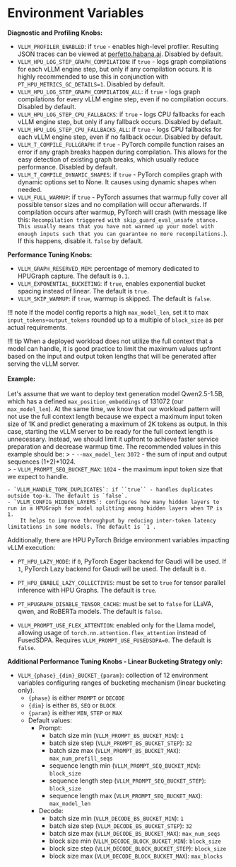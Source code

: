 # Environment Variables

**Diagnostic and Profiling Knobs:**

- `VLLM_PROFILER_ENABLED`: if `true` - enables high-level profiler. Resulting JSON traces can be viewed at [perfetto.habana.ai](https://perfetto.habana.ai/#!/viewer). Disabled by default.
- `VLLM_HPU_LOG_STEP_GRAPH_COMPILATION`: if `true` - logs graph compilations for each vLLM engine step, but only if any compilation occurs. It is highly recommended to use this in conjunction with `PT_HPU_METRICS_GC_DETAILS=1`.
  Disabled by default.
- `VLLM_HPU_LOG_STEP_GRAPH_COMPILATION_ALL`: if `true` - logs graph compilations for every vLLM engine step, even if no compilation occurs. Disabled by default.
- `VLLM_HPU_LOG_STEP_CPU_FALLBACKS`: if `true` - logs CPU fallbacks for each vLLM engine step, but only if any fallback occurs. Disabled by default.
- `VLLM_HPU_LOG_STEP_CPU_FALLBACKS_ALL`: if `true` - logs CPU fallbacks for each vLLM engine step, even if no fallback occur. Disabled by default.
- `VLLM_T_COMPILE_FULLGRAPH`: if `true` - PyTorch compile function raises an error if any graph breaks happen during compilation. This allows for the easy detection of existing graph breaks, which usually reduce performance. Disabled by default.
- `VLLM_T_COMPILE_DYNAMIC_SHAPES`: if `true` - PyTorch compiles graph with dynamic options set to None. It causes using dynamic shapes when needed.
- `VLLM_FULL_WARMUP`: if `true` - PyTorch assumes that warmup fully cover all possible tensor sizes and no compilation will occur afterwards. If compilation occurs after warmup, PyTorch will crash (with message like this: `Recompilation triggered with skip_guard_eval_unsafe stance. This usually means that you have not warmed up your model with enough inputs such that you can guarantee no more recompilations.`). If this happens, disable it. `false` by default.

**Performance Tuning Knobs:**

- `VLLM_GRAPH_RESERVED_MEM`: percentage of memory dedicated to HPUGraph capture. The default is `0.1`.
- `VLLM_EXPONENTIAL_BUCKETING`: if `true`, enables exponential bucket spacing instead of linear. The default is `true`.
- `VLLM_SKIP_WARMUP`: if `true`, warmup is skipped. The default is `false`.

!!! note
    If the model config reports a high `max_model_len`, set it to max `input_tokens+output_tokens` rounded up to a multiple of `block_size` as per actual requirements.

!!! tip
    When a deployed workload does not utilize the full context that a model can handle, it is good practice to limit the maximum values upfront based on the input and output token lengths that will be generated after serving the vLLM server.
    <br><br>**Example:**<br><br>Let's assume that we want to deploy text generation model Qwen2.5-1.5B, which has a defined `max_position_embeddings` of 131072 (our `max_model_len`). At the same time, we know that our workload pattern will not use the full context length because we expect a maximum input token size of 1K and predict generating a maximum of 2K tokens as output. In this case, starting the vLLM server to be ready for the full context length is unnecessary. Instead, we should limit it upfront to achieve faster service preparation and decrease warmup time. The recommended values in this example should be:
    > - `--max_model_len`: `3072` - the sum of input and output sequences (1+2)*1024.  
    > - `VLLM_PROMPT_SEQ_BUCKET_MAX`: `1024` - the maximum input token size that we expect to handle.

    - `VLLM_HANDLE_TOPK_DUPLICATES`: if ``true`` - handles duplicates outside top-k. The default is `false`.
    - `VLLM_CONFIG_HIDDEN_LAYERS`: configures how many hidden layers to run in a HPUGraph for model splitting among hidden layers when TP is 1.
        It helps to improve throughput by reducing inter-token latency limitations in some models. The default is `1`.

Additionally, there are HPU PyTorch Bridge environment variables impacting vLLM execution:

- `PT_HPU_LAZY_MODE`: if `0`, PyTorch Eager backend for Gaudi will be used. If `1`, PyTorch Lazy backend for Gaudi will be used. The default is `0`.

- `PT_HPU_ENABLE_LAZY_COLLECTIVES`: must be set to `true` for tensor parallel inference with HPU Graphs. The default is `true`.
- `PT_HPUGRAPH_DISABLE_TENSOR_CACHE`: must be set to `false` for LLaVA, qwen, and RoBERTa models. The default is `false`.
- `VLLM_PROMPT_USE_FLEX_ATTENTION`: enabled only for the Llama model, allowing usage of `torch.nn.attention.flex_attention` instead of FusedSDPA. Requires `VLLM_PROMPT_USE_FUSEDSDPA=0`. The default is `false`.

**Additional Performance Tuning Knobs - Linear Bucketing Strategy only:**

- `VLLM_{phase}_{dim}_BUCKET_{param}`: collection of 12 environment variables configuring ranges of bucketing mechanism (linear bucketing only).
  - `{phase}` is either `PROMPT` or `DECODE`
  - `{dim}` is either `BS`, `SEQ` or `BLOCK`
  - `{param}` is either `MIN`, `STEP` or `MAX`
  - Default values:
    - Prompt:
      - batch size min (`VLLM_PROMPT_BS_BUCKET_MIN`): `1`
      - batch size step (`VLLM_PROMPT_BS_BUCKET_STEP`): `32`
      - batch size max (`VLLM_PROMPT_BS_BUCKET_MAX`): `max_num_prefill_seqs`
      - sequence length min (`VLLM_PROMPT_SEQ_BUCKET_MIN`): `block_size`
      - sequence length step (`VLLM_PROMPT_SEQ_BUCKET_STEP`): `block_size`
      - sequence length max (`VLLM_PROMPT_SEQ_BUCKET_MAX`): `max_model_len`
    - Decode:
      - batch size min (`VLLM_DECODE_BS_BUCKET_MIN`): `1`
      - batch size step (`VLLM_DECODE_BS_BUCKET_STEP`): `32`
      - batch size max (`VLLM_DECODE_BS_BUCKET_MAX`): `max_num_seqs`
      - block size min (`VLLM_DECODE_BLOCK_BUCKET_MIN`): `block_size`
      - block size step (`VLLM_DECODE_BLOCK_BUCKET_STEP`): `block_size`
      - block size max (`VLLM_DECODE_BLOCK_BUCKET_MAX`): `max_blocks`